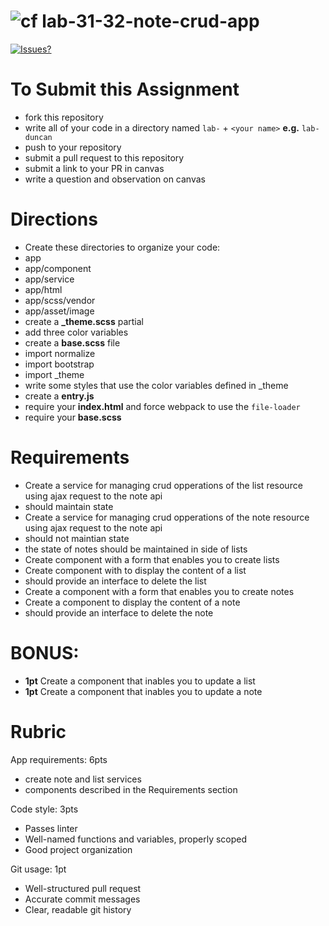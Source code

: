 ![cf](http://i.imgur.com/7v5ASc8.png) lab-31-32-note-crud-app
====

[![Issues?](https://img.shields.io/badge/Issues%3F-Ask%20for%20Help!-55cbe0.svg)](https://github.com/codefellows/seattle-javascript-401n1/issues/new)

# To Submit this Assignment
  * fork this repository
  * write all of your code in a directory named `lab-` + `<your name>` **e.g.** `lab-duncan`
  * push to your repository
  * submit a pull request to this repository
  * submit a link to your PR in canvas
  * write a question and observation on canvas

# Directions
* Create these directories to organize your code: 
 * app
 * app/component
 * app/service
 * app/html
 * app/scss/vendor
 * app/asset/image
* create a **_theme.scss** partial 
 * add three color variables
* create a **base.scss** file 
 * import normalize
 * import bootstrap
 * import \_theme
 * write some styles that use the color variables defined in \_theme
* create a **entry.js**
 * require your **index.html** and force webpack to use the `file-loader`
 * require your **base.scss**

# Requirements
* Create a service for managing crud opperations of the list resource using ajax request to the note api
 * should maintain state
* Create a service for managing crud opperations of the note resource using ajax request to the note api
 * should not maintian state
 * the state of notes should be maintained in side of lists
* Create component with a form that enables you to create lists
* Create component with to display the content of a list
 * should provide an interface to delete the list 
* Create a component with a form that enables you to create notes
* Create a component to display the content of a note
 * should provide an interface to delete the note

# BONUS:
* **1pt** Create a component that inables you to update a list
* **1pt** Create a component that inables you to update a note

# Rubric
App requirements: 6pts
* create note and list services
* components described in the Requirements section

Code style: 3pts
  - Passes linter
  - Well-named functions and variables, properly scoped
  - Good project organization
  
Git usage: 1pt
  - Well-structured pull request
  - Accurate commit messages
  - Clear, readable git history

